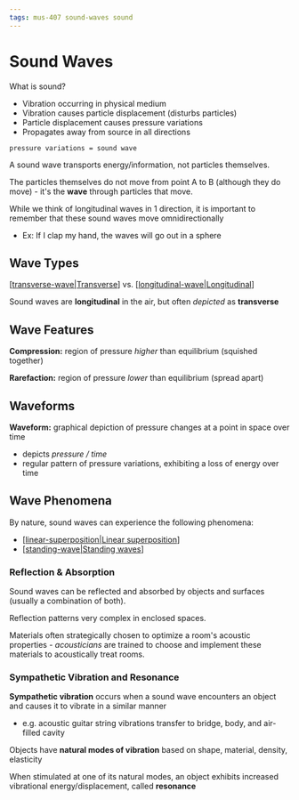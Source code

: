 ```yaml
---
tags: mus-407 sound-waves sound
---
```


# Sound Waves

What is sound?

- Vibration occurring in physical medium
- Vibration causes particle displacement (disturbs particles)
- Particle displacement causes pressure variations
- Propagates away from source in all directions

`pressure variations = sound wave`

A sound wave transports energy/information, not particles themselves.

The particles themselves do not move from point A to B (although they do move) - it's the **wave** through particles that move.

While we think of longitudinal waves in 1 direction, it is important to remember that these sound waves move omnidirectionally

- Ex: If I clap my hand, the waves will go out in a sphere

## Wave Types

[[transverse-wave|Transverse]] vs. [[longitudinal-wave|Longitudinal]]

Sound waves are **longitudinal** in the air, but often _depicted_ as **transverse**

## Wave Features

**Compression:** region of pressure _higher_ than equilibrium (squished together)

**Rarefaction:** region of pressure _lower_ than equilibrium (spread apart)

## Waveforms

**Waveform:** graphical depiction of pressure changes at a point in space over time

- depicts _pressure / time_
- regular pattern of pressure variations, exhibiting a loss of energy over time

## Wave Phenomena

By nature, sound waves can experience the following phenomena:

- [[linear-superposition|Linear superposition]]
- [[standing-wave|Standing waves]]

### Reflection & Absorption

Sound waves can be reflected and absorbed by objects and surfaces (usually a combination of both).

Reflection patterns very complex in enclosed spaces.

Materials often strategically chosen to optimize a room's acoustic properties - _acousticians_ are trained to choose and implement these materials to acoustically treat rooms.

### Sympathetic Vibration and Resonance

**Sympathetic vibration** occurs when a sound wave encounters an object and causes it to vibrate in a similar manner

- e.g. acoustic guitar string vibrations transfer to bridge, body, and air-filled cavity

Objects have **natural modes of vibration** based on shape, material, density, elasticity

When stimulated at one of its natural modes, an object exhibits increased vibrational energy/displacement, called **resonance**

[//begin]: # "Autogenerated link references for markdown compatibility"
[transverse-wave|Transverse]: transverse-wave "Transverse waves"
[longitudinal-wave|Longitudinal]: longitudinal-wave "Longitudinal waves"
[linear-superposition|Linear superposition]: linear-superposition "Linear Superposition"
[standing-wave|Standing waves]: standing-wave "Standing wave"
[//end]: # "Autogenerated link references"
